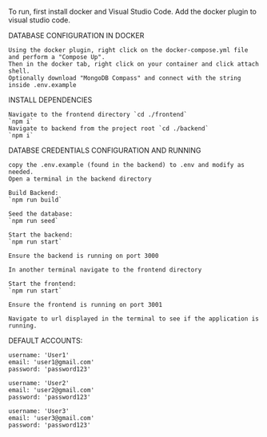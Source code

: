 To run, first install docker and Visual Studio Code. Add the docker plugin to visual studio code.

DATABASE CONFIGURATION IN DOCKER

    Using the docker plugin, right click on the docker-compose.yml file and perform a "Compose Up".
    Then in the docker tab, right click on your container and click attach shell.
    Optionally download "MongoDB Compass" and connect with the string inside .env.example

INSTALL DEPENDENCIES

    Navigate to the frontend directory `cd ./frontend`
    `npm i`
    Navigate to backend from the project root `cd ./backend`
    `npm i`

DATABSE CREDENTIALS CONFIGURATION AND RUNNING

    copy the .env.example (found in the backend) to .env and modify as needed.
    Open a terminal in the backend directory

    Build Backend:
    `npm run build`

    Seed the database:
    `npm run seed`

    Start the backend:
    `npm run start`

    Ensure the backend is running on port 3000

    In another terminal navigate to the frontend directory
    
    Start the frontend:
    `npm run start`

    Ensure the frontend is running on port 3001

    Navigate to url displayed in the terminal to see if the application is running.


DEFAULT ACCOUNTS:

    username: 'User1'
    email: 'user1@gmail.com'
    password: 'password123'

    username: 'User2'
    email: 'user2@gmail.com'
    password: 'password123'

    username: 'User3'
    email: 'user3@gmail.com'
    password: 'password123'
